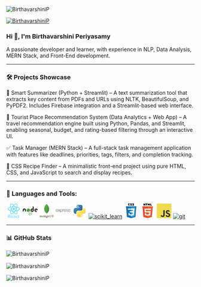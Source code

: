 <p align="left"> <img src="https://komarev.com/ghpvc/?username=BirthavarshiniP&label=Profile%20views&color=0e75b6&style=flat" alt="BirthavarshiniP" /> </p>

<p align="left"> <a href="https://github.com/ryo-ma/github-profile-trophy"><img src="https://github-profile-trophy.vercel.app/?username=BirthavarshiniP" alt="BirthavarshiniP" /></a> </p>

<h3 align="left">Hi 👋, I'm Birthavarshini Periyasamy</h3>
<p>A passionate developer and learner, with experience in NLP, Data Analysis, MERN Stack, and Front-End development.</p>

---

### 🛠️ Projects Showcase
🧠 Smart Summarizer (Python + Streamlit) – A text summarization tool that extracts key content from PDFs and URLs using NLTK, BeautifulSoup, and PyPDF2. Includes Firebase integration and a Streamlit-based web interface.

🧭 Tourist Place Recommendation System (Data Analytics + Web App) – A travel recommendation engine built using Python, Pandas, and Streamlit, enabling seasonal, budget, and rating-based filtering through an interactive UI.

✅ Task Manager (MERN Stack) – A full-stack task management application with features like deadlines, priorities, tags, filters, and completion tracking.

🍜 CSS Recipe Finder – A minimalistic front-end project using pure HTML, CSS, and JavaScript to search and display recipes.

---

### 🧰 Languages and Tools:

<p align="left">
  <a href="https://reactjs.org/" target="_blank"><img src="https://raw.githubusercontent.com/devicons/devicon/master/icons/react/react-original-wordmark.svg" alt="react" width="40" height="40"/></a>
  <a href="https://nodejs.org" target="_blank"><img src="https://raw.githubusercontent.com/devicons/devicon/master/icons/nodejs/nodejs-original-wordmark.svg" alt="nodejs" width="40" height="40"/></a>
  <a href="https://www.mongodb.com/" target="_blank"><img src="https://raw.githubusercontent.com/devicons/devicon/master/icons/mongodb/mongodb-original-wordmark.svg" alt="mongodb" width="40" height="40"/></a>
  <a href="https://expressjs.com" target="_blank"><img src="https://raw.githubusercontent.com/devicons/devicon/master/icons/express/express-original-wordmark.svg" alt="express" width="40" height="40"/></a>
  <a href="https://www.python.org" target="_blank"><img src="https://raw.githubusercontent.com/devicons/devicon/master/icons/python/python-original.svg" alt="python" width="40" height="40"/></a>
  <a href="https://scikit-learn.org/" target="_blank"><img src="https://upload.wikimedia.org/wikipedia/commons/0/05/Scikit_learn_logo_small.svg" alt="scikit_learn" width="40" height="40"/></a>
  <a href="https://developer.mozilla.org/en-US/docs/Web/CSS" target="_blank"><img src="https://raw.githubusercontent.com/devicons/devicon/master/icons/css3/css3-original-wordmark.svg" alt="css3" width="40" height="40"/></a>
  <a href="https://developer.mozilla.org/en-US/docs/Web/HTML" target="_blank"><img src="https://raw.githubusercontent.com/devicons/devicon/master/icons/html5/html5-original-wordmark.svg" alt="html5" width="40" height="40"/></a>
  <a href="https://developer.mozilla.org/en-US/docs/Web/JavaScript" target="_blank"><img src="https://raw.githubusercontent.com/devicons/devicon/master/icons/javascript/javascript-original.svg" alt="javascript" width="40" height="40"/></a>
  <a href="https://git-scm.com/" target="_blank"><img src="https://www.vectorlogo.zone/logos/git-scm/git-scm-icon.svg" alt="git" width="40" height="40"/></a>
</p>

---

### 📊 GitHub Stats

<p><img align="center" src="https://github-readme-stats.vercel.app/api/top-langs?username=BirthavarshiniP&show_icons=true&locale=en&layout=compact" alt="BirthavarshiniP" /></p>

<p><img align="center" src="https://github-readme-stats.vercel.app/api?username=BirthavarshiniP&show_icons=true&locale=en" alt="BirthavarshiniP" /></p>

<p><img align="center" src="https://github-readme-streak-stats.herokuapp.com/?user=BirthavarshiniP&" alt="BirthavarshiniP" /></p>
